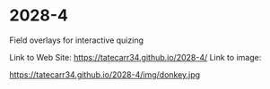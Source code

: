 # 2028-4
Field overlays for interactive quizing

Link to Web Site:  https://tatecarr34.github.io/2028-4/ Link to image:

 https://tatecarr34.github.io/2028-4/img/donkey.jpg



